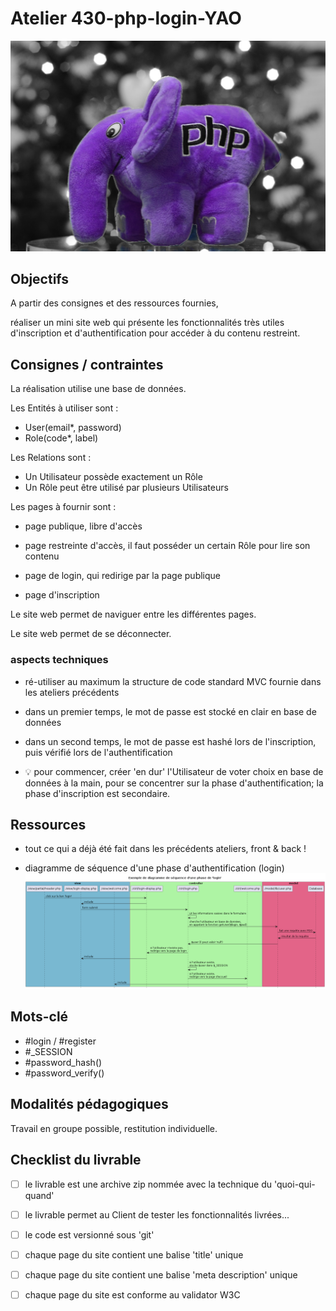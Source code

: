# Atelier 430-php-login-YAO

![illustration](./readme-img.png)


## Objectifs

A partir des consignes et des ressources fournies,

réaliser un mini site web qui présente les fonctionnalités très utiles d'inscription et d'authentification pour accéder à du contenu restreint.


## Consignes / contraintes

La réalisation utilise une base de données.

Les Entités à utiliser sont :
- User(email*, password)
- Role(code*, label)

Les Relations sont :
- Un Utilisateur possède exactement un Rôle
- Un Rôle peut être utilisé par plusieurs Utilisateurs

Les pages à fournir sont :

- page publique, libre d'accès

- page restreinte d'accès, il faut posséder un certain Rôle pour lire son contenu

- page de login, qui redirige par la page publique

- page d'inscription

Le site web permet de naviguer entre les différentes pages.

Le site web permet de se déconnecter.


### aspects techniques

- ré-utiliser au maximum la structure de code standard MVC fournie dans les ateliers précédents

- dans un premier temps, le mot de passe est stocké en clair en base de données

- dans un second temps, le mot de passe est hashé lors de l'inscription, puis vérifié lors de l'authentification

- :bulb: pour commencer, créer 'en dur' l'Utilisateur de voter choix en base de données à la main, pour se concentrer sur la phase d'authentification; la phase d'inscription est secondaire.


## Ressources

- tout ce qui a déjà été fait dans les précédents ateliers, front & back !

- diagramme de séquence d'une phase d'authentification (login)
![Diagramme de sequence d'une phase de login](./readme-diagram-login.png)


## Mots-clé

- #login / #register
- #_SESSION
- #password_hash()
- #password_verify()


## Modalités pédagogiques

Travail en groupe possible, restitution individuelle.


## Checklist du livrable

- [ ] le livrable est une archive zip nommée avec la technique du 'quoi-qui-quand'
- [ ] le livrable permet au Client de tester  les fonctionnalités livrées...
- [ ] le code est versionné sous 'git'
- [ ] chaque page du site contient une balise 'title' unique
- [ ] chaque page du site contient une balise 'meta description' unique
- [ ] chaque page du site est conforme au validator W3C


